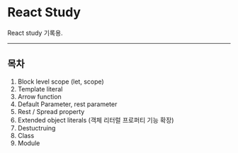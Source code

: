 # React Study

React study 기록용.

--------

## 목차

1. Block level scope (let, scope)
2. Template literal
3. Arrow function
4. Default Parameter, rest parameter
5. Rest / Spread property
6. Extended object literals (객체 리터럴 프로퍼티 기능 확장)
7. Destuctruing
8. Class
9. Module